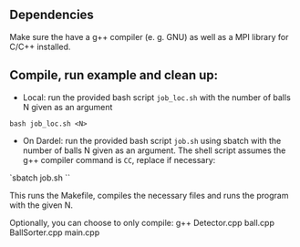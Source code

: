 ## Dependencies
Make sure the have a g++ compiler (e. g. GNU) as well as a MPI library for C/C++ installed.


## Compile, run example and clean up:
- Local: run the provided bash script `job_loc.sh` with the number of balls N given as an argument

`bash job_loc.sh <N>`

- On Dardel: run the provided bash script `job.sh` using sbatch with the number of balls N given as an argument. The shell script assumes the g++ compiler command is `CC`, replace if necessary:

`sbatch job.sh <N>``

This runs the Makefile, compiles the necessary files and runs the program with the given N.

Optionally, you can choose to only compile:
g++ Detector.cpp ball.cpp BallSorter.cpp main.cpp 